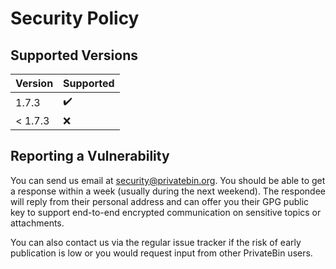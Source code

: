 # Security Policy

## Supported Versions

| Version | Supported          |
| ------- | ------------------ |
| 1.7.3   | :heavy_check_mark: |
| < 1.7.3 | :x:                |

## Reporting a Vulnerability

You can send us email at security@privatebin.org. You should be able to get
a response within a week (usually during the next weekend). The respondee will
reply from their personal address and can offer you their GPG public key to
support end-to-end encrypted communication on sensitive topics or attachments.

You can also contact us via the regular issue tracker if the risk of early
publication is low or you would request input from other PrivateBin users.
